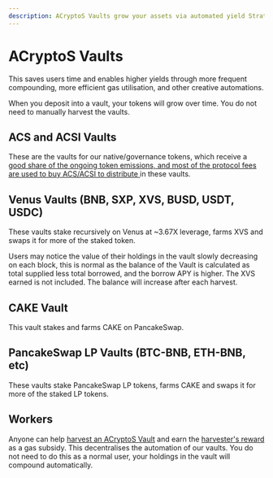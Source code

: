 ```yaml
---
description: ACryptoS Vaults grow your assets via automated yield Strategies.
---
```


# ACryptoS Vaults

This saves users time and enables higher yields through more frequent compounding, more efficient gas utilisation, and other creative automations.

When you deposit into a vault, your tokens will grow over time. You do not need to manually harvest the vaults.

## ACS and ACSI Vaults

These are the vaults for our native/governance tokens, which receive a [good share of the ongoing token emissions, and most of the protocol fees are used to buy ACS/ACSI to distribute ](fees.md)in these vaults.

## Venus Vaults \(BNB, SXP, XVS, BUSD, USDT, USDC\)

These vaults stake recursively on Venus at ~3.67X leverage, farms XVS and swaps it for more of the staked token.

Users may notice the value of their holdings in the vault slowly decreasing on each block, this is normal as the balance of the Vault is calculated as total supplied less total borrowed, and the borrow APY is higher. The XVS earned is not included. The balance will increase after each harvest.

## CAKE Vault

This vault stakes and farms CAKE on PancakeSwap.

## PancakeSwap LP Vaults \(BTC-BNB, ETH-BNB, etc\)

These vaults stake PancakeSwap LP tokens, farms CAKE and swaps it for more of the staked LP tokens.

## Workers

Anyone can help [harvest an ACryptoS Vault](https://app.acryptos.com/worker/) and earn the [harvester's reward](fees.md#all-vaults) as a gas subsidy. This decentralises the automation of our vaults. You do not need to do this as a normal user, your holdings in the vault will compound automatically.

